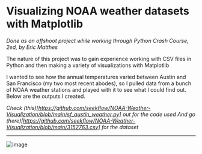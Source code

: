 # Visualizing NOAA weather datasets with Matplotlib

_Done as an offshoot project while working through Python Crash Course, 2ed, by Eric Matthes_



The nature of this project was to gain experience working with CSV files in Python and then making a variety of visualizations with Matplotlib

I wanted to see how the annual temperatures varied between Austin and San Francisco (my two most recent abodes), so I pulled data from a bunch of NOAA weather stations and played with it to see what I could find out. Below are the outputs I created. 


_Check (this)[https://github.com/seekflow/NOAA-Weather-Visualization/blob/main/sf_austin_weather.py] out for the code used_
_And go (here)[https://github.com/seekflow/NOAA-Weather-Visualization/blob/main/3152763.csv] for the dataset_


----------------------------------------------------------------


![image](https://user-images.githubusercontent.com/115762098/205157026-e49bdb4d-a85c-4264-b866-ebfb2ac30a8d.png)
